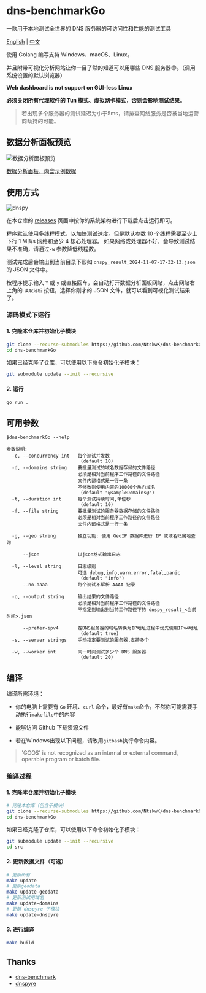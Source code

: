 # dns-benchmarkGo

一款用于本地测试全世界的 DNS 服务器的可访问性和性能的测试工具

[English](./README.en.md) | [中文](./README.md)

使用 Golang 编写支持 Windows、macOS、Linux。

并且附带可视化分析网站让你一目了然的知道可以用哪些 DNS 服务器😊。（调用系统设置的默认浏览器）

**Web dashboard is not support on GUI-less Linux**

**必须关闭所有代理软件的 Tun 模式、虚拟网卡模式，否则会影响测试结果。**

> 若出现多个服务器的测试延迟为小于5ms，请排查网络服务是否被当地运营商劫持的可能。

## 数据分析面板预览

![数据分析面板预览](https://github.com/user-attachments/assets/c743f7ba-4d77-4d16-8515-02c0dc99ddfa)

[数据分析面板，内含示例数据](https://bench.dash.2020818.xyz)

## 使用方式

![dnspy](https://github.com/user-attachments/assets/a499d2fc-ffcd-4b71-a0dd-d6e5839792dd)

在本仓库的 [releases](https://github.com/NtskwK/dns-benchmarkGo/releases) 页面中按你的系统架构进行下载后点击运行即可。

程序默认使用多线程模式，以加快测试速度。但是默认参数 10 个线程需要至少上下行 1 MB/s 网络和至少 4 核心处理器。
如果网络或处理器不好，会导致测试结果不准确，请通过`-w` 参数降低线程数。

测试完成后会输出到当前目录下形如 `dnspy_result_2024-11-07-17-32-13.json` 的 JSON 文件中。

按程序提示输入 `Y` 或 `y` 或直接回车，会自动打开数据分析面板网站，点击网站右上角的 `读取分析` 按钮，选择你刚才的 JSON 文件，就可以看到可视化测试结果了。

### 源码模式下运行

#### 1. 克隆本仓库并初始化子模块

  ```bash
  git clone --recurse-submodules https://github.com/NtskwK/dns-benchmarkGo.git
  cd dns-benchmarkGo
  ```

  如果已经克隆了仓库，可以使用以下命令初始化子模块：

  ```bash
  git submodule update --init --recursive
  ```

#### 2. 运行

  ```bash
  go run .
  ```

## 可用参数

```batch
$dns-benchmarkGo --help

参数说明:
  -c, --concurrency int   每个测试并发数
                           (default 10)
  -d, --domains string    要批量测试的域名数据存储的文件路径
                          必须是相对当前程序工作路径的文件路径
                          文件内部格式是一行一条
                          不修改则使用内置的10000个热门域名
                           (default "@sampleDomains@")
  -t, --duration int      每个测试持续时间,单位秒
                           (default 10)
  -f, --file string       要批量测试的服务器数据存储的文件路径
                          必须是相对当前程序工作路径的文件路径
                          文件内部格式是一行一条

  -g, --geo string        独立功能: 使用 GeoIP 数据库进行 IP 或域名归属地查询

      --json              以json格式输出日志

  -l, --level string      日志级别
                          可选 debug,info,warn,error,fatal,panic
                           (default "info")
      --no-aaaa           每个测试不解析 AAAA 记录

  -o, --output string     输出结果的文件路径
                          必须是相对当前程序工作路径的文件路径
                          不指定则输出到当前工作路径下的 dnspy_result_<当前时间>.json

      --prefer-ipv4       在DNS服务器的域名转换为IP地址过程中优先使用IPv4地址
                           (default true)
  -s, --server strings    手动指定要测试的服务器,支持多个

  -w, --worker int        同一时间测试多少个 DNS 服务器
                           (default 20)
```

## 编译

编译所需环境：

- 你的电脑上需要有 `Go` 环境、`curl` 命令，最好有`make`命令，不然你可能需要手动执行`makefile`中的内容

- 能够访问 Github 下载资源文件

- 若在Windows出现以下问题，请改用`gitbash`执行命令内容。

> 'GOOS' is not recognized as an internal or external command,
operable program or batch file.

### 编译过程

#### 1. 克隆本仓库并初始化子模块

  ```bash
  # 克隆本仓库（包含子模块）
  git clone --recurse-submodules https://github.com/NtskwK/dns-benchmarkGo.git
  cd dns-benchmarkGo
  ```

  如果已经克隆了仓库，可以使用以下命令初始化子模块：

  ```bash
  git submodule update --init --recursive
  cd src
  ```

#### 2. 更新数据文件（可选）

  ```bash
  # 更新所有
  make update 
  # 更新geodata
  make update-geodata 
  # 更新测试用域名
  make update-domains
  # 更新 dnspyre 子模块
  make update-dnspyre
  ```

#### 3. 进行编译

  ```bash
  make build
  ```

## Thanks

- [dns-benchmark](https://github.com/xxnuo/dns-benchmark)
- [dnspyre](https://github.com/Tantalor93/dnspyre)
